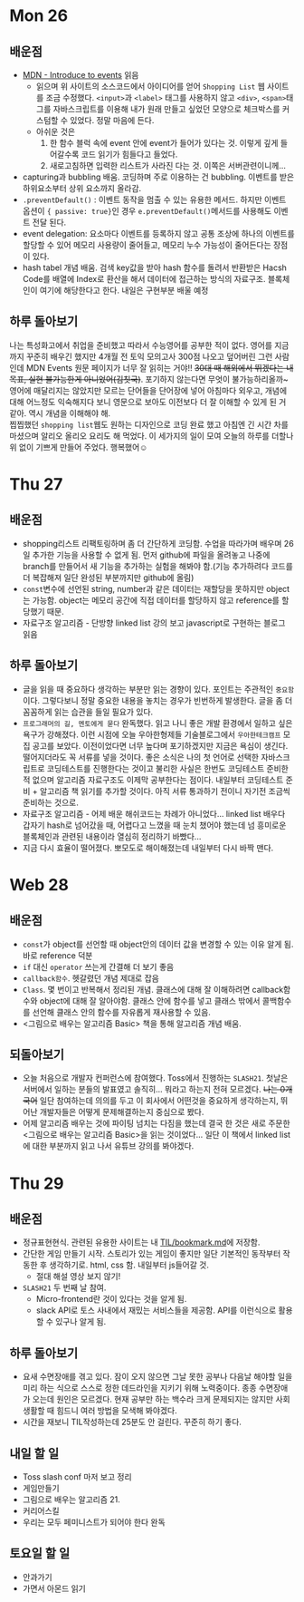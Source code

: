 # Mon 26

## 배운점

- [MDN - Introduce to events](https://developer.mozilla.org/en-US/docs/Learn/JavaScript/Building_blocks/Events) 읽음
  - 읽으며 위 사이트의 소스코드에서 아이디어를 얻어 `Shopping List` 웹 사이트를 조금 수정했다. `<input>`과 `<label>` 태그를 사용하지 않고 `<div>`, `<span>`태그를 자바스크립트를 이용해 내가 원래 만들고 싶었던 모양으로 체크박스를 커스텀할 수 있었다. 정말 마음에 든다. <br/>
  - 아쉬운 것은
    1. 한 함수 블럭 속에 event 안에 event가 들어가 있다는 것. 이렇게 깊게 들어갈수록 코드 읽기가 힘들다고 들었다.
    2. 새로고침하면 입력한 리스트가 사라진 다는 것. 이쪽은 서버관련이니께...
- capturing과 bubbling 배움. 코딩하며 주로 이용하는 건 bubbling. 이벤트를 받은 하위요소부터 상위 요소까지 올라감.
- `.preventDefault()` : 이벤트 동작을 멈출 수 있는 유용한 메서드. 하지만 이벤트 옵션이 `{ passive: true}`인 경우 `e.preventDefault()`메서드를 사용해도 이벤트 전달 된다.
- event delegation: 요소마다 이벤트를 등록하지 않고 공통 조상에 하나의 이벤트를 할당할 수 있어 메모리 사용량이 줄어들고, 메모리 누수 가능성이 줄어든다는 장점이 있다.
- hash tabel 개념 배움. 검색 key값을 받아 hash 함수를 돌려서 반환받은 Hacsh Code를 배열에 Index로 환산을 해서 데이터에 접근하는 방식의 자료구조. 블록체인이 여기에 해당한다고 한다. 내일은 구현부분 배울 예정

## 하루 돌아보기

나는 특성화고에서 취업을 준비했고 따라서 수능영어를 공부한 적이 없다. 영어를 지금까지 꾸준히 배우긴 했지만 4개월 전 토익 모의고사 300점 나오고 덮어버린 그런 사람인데 MDN Events 원문 페이지가 너무 잘 읽히는 거야!! ~~30대 때 해외에서 뛰겠다는 내 목표, 실현 불가능한게 아니었어(김칫국)~~. 포기하지 않는다면 무엇이 불가능하리올까~ 영어에 매달리지는 않았지만 모르는 단어들을 단어장에 넣어 아침마다 외우고, 개념에 대해 어느정도 익숙해지다 보니 영문으로 보아도 이전보다 더 잘 이해할 수 있게 된 거 같아. 역시 개념을 이해해야 해. <br/>
찝찝했던 `shopping list`웹도 원하는 디자인으로 코딩 완료 했고 아침엔 긴 시간 차를 마셨으며 알리오 올리오 요리도 해 먹었다. 이 세가지의 일이 모여 오늘의 하루를 더할나위 없이 기쁘게 만들어 주었다. 행복했어☺️

# Thu 27

## 배운점

- shopping리스트 리팩토링하며 좀 더 간단하게 코딩함. 수업을 따라가며 배우며 26일 추가한 기능을 사용할 수 없게 됨. 먼저 github에 파일을 올려놓고 나중에 branch를 만들어서 새 기능을 추가하는 실험을 해봐야 함.(기능 추가하려다 코드를 더 복잡해져 일단 완성된 부분까지만 github에 올림)
- `const`변수에 선언된 string, number과 같은 데이터는 재할당을 못하지만 object는 가능함. object는 메모리 공간에 직접 데이터를 할당하지 않고 reference를 할당했기 때문.
- 자료구조 알고리즘 - 단방향 linked list 강의 보고 javascript로 구현하는 블로그 읽음

## 하루 돌아보기

- 글을 읽을 때 중요하다 생각하는 부분만 읽는 경향이 있다. 포인트는 주관적인 `중요함`이다. 그렇다보니 정말 중요한 내용을 놓치는 경우가 빈번하게 발생한다. 글을 좀 더 꼼꼼하게 읽는 습관을 들일 필요가 있다.
- `프로그래머의 길, 멘토에게 묻다` 완독했다. 읽고 나니 좋은 개발 환경에서 일하고 싶은 욕구가 강해졌다. 이런 시점에 오늘 우아한형제들 기술블로그에서 `우아한테크캠프` 모집 공고를 보았다. 이전이었다면 너무 높다며 포기하겠지만 지금은 욕심이 생긴다. 떨어지더라도 꼭 서류를 넣을 것이다. 좋은 소식은 나의 첫 언어로 선택한 자바스크립트로 코딩테스트를 진행한다는 것이고 불리한 사실은 한번도 코딩테스트 준비한적 없으며 알고리즘 자료구조도 이제막 공부한다는 점이다. 내일부터 코딩테스트 준비 + 알고리즘 책 읽기를 추가할 것이다. 아직 서류 통과하기 전이니 자기전 조금씩 준비하는 것으로.
- 자료구조 알고리즘 - 어제 배운 해쉬코드는 차례가 아니었다... linked list 배우다 갑자기 hash로 넘어갔을 때, 어렵다고 느꼈을 때 눈치 챘어야 했는데 넘 흥미로운 블록체인과 관련된 내용이라 열심히 정리하기 바빴다...
- 지금 다시 효율이 떨어졌다. 뽀모도로 해이해졌는데 내일부터 다시 바짝 맨다.

# Web 28

## 배운점

- `const`가 object를 선언할 때 object안의 데이터 값을 변경할 수 있는 이유 알게 됨. 바로 reference 덕분
- `if` 대신 `operator` 쓰는게 간결해 더 보기 좋음
- `callback함수`. 헷갈렸던 개념 제대로 잡음
- `Class`. 몇 번이고 반복해서 정리된 개념. 클래스에 대해 잘 이해하려면 callback함수와 object에 대해 잘 알아야함. 클래스 안에 함수를 넣고 클래스 밖에서 콜백함수를 선언해 클래스 안의 함수를 자유롭게 재사용할 수 있음.
- <그림으로 배우는 알고리즘 Basic> 책을 통해 알고리즘 개념 배움.

## 되돌아보기

- 오늘 처음으로 개발자 컨퍼런스에 참여했다. Toss에서 진행하는 `SLASH21`. 첫날은 서버에서 일하는 분들의 발표였고 솔직히... 뭐라고 하는지 전혀 모르겠다. ~~나는 0개 국어~~ 일단 참여하는데 의의를 두고 이 회사에서 어떤것을 중요하게 생각하는지, 뛰어난 개발자들은 어떻게 문제해결하는지 중심으로 봤다.
- 어제 알고리즘 배우는 것에 파이팅 넘치는 다짐을 했는데 결국 한 것은 새로 주문한 <그림으로 배우는 알고리즘 Basic>을 읽는 것이었다... 일단 이 책에서 linked list에 대한 부분까지 읽고 나서 유튜브 강의를 봐야겠다.

# Thu 29

## 배운점

- 정규표현현식. 관련된 유용한 사이트는 내 [TIL/bookmark.md](https://github.com/sibiwol/TIL/blob/main/bookmark.md)에 저장함.
- 간단한 게임 만들기 시작. 스토리가 있는 게임이 좋지만 일단 기본적인 동작부터 작동한 후 생각하기로. html, css 함. 내일부터 js들어갈 것.
  - 절대 해설 영상 보지 않기!
- `SLASH21` 두 번째 날 참여.
  - Micro-frontend란 것이 있다는 것을 알게 됨.
  - slack API로 토스 사내에서 재밌는 서비스들을 제공함. API를 이런식으로 활용할 수 있구나 알게 됨.

## 하루 돌아보기

- 요새 수면장애를 겪고 있다. 잠이 오지 않으면 그날 못한 공부나 다음날 해야할 일을 미리 하는 식으로 스스로 정한 데드라인을 지키기 위해 노력중이다. 종종 수면장애가 오는데 원인은 모르겠다. 현재 공부만 하는 백수라 크게 문제되지는 않지만 사회생활할 때 힘드니 여러 방법을 모색해 봐야겠다.
- 시간을 재보니 TIL작성하는데 25분도 안 걸린다. 꾸준히 하기 좋다.

## 내일 할 일

- Toss slash conf 마저 보고 정리
- 게임만들기
- 그림으로 배우는 알고리즘 21.
- 커리어스킬
- 우리는 모두 페미니스트가 되어야 한다 완독

## 토요일 할 일

- 안과가기
- 가면서 아몬드 읽기
